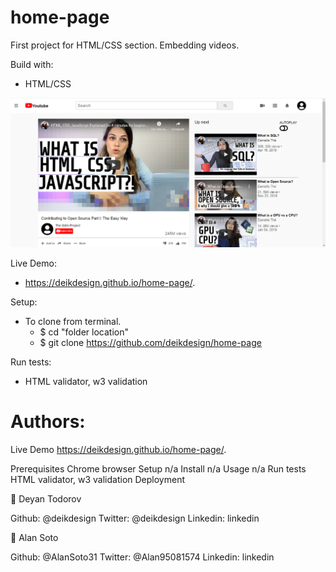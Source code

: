 # home-page

First project for HTML/CSS section. Embedding videos.

Build with:
- HTML/CSS

![screenshot](./youtube-screenshot.PNG) 


Live Demo:
- https://deikdesign.github.io/home-page/.

Setup:
- To clone from terminal.
  - $ cd "folder location"
  - $ git clone https://github.com/deikdesign/home-page

Run tests:
- HTML validator, w3 validation

Authors:
=======

Live Demo
https://deikdesign.github.io/home-page/.

Prerequisites
Chrome browser
Setup
n/a
Install
n/a
Usage
n/a
Run tests
HTML validator, w3 validation
Deployment


👤 Deyan Todorov

Github: @deikdesign
Twitter: @deikdesign
Linkedin: linkedin

👤 Alan Soto

Github: @AlanSoto31
Twitter: @Alan95081574
Linkedin: linkedin
